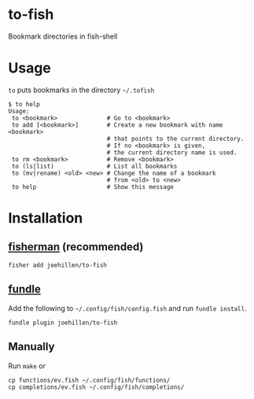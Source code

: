 # to-fish

Bookmark directories in fish-shell

# Usage

`to` puts bookmarks in the directory `~/.tofish`

```
$ to help
Usage:
 to <bookmark>              # Go to <bookmark>
 to add [<bookmark>]        # Create a new bookmark with name <bookmark>
                            # that points to the current directory.
                            # If no <bookmark> is given,
                            # the current directory name is used.
 to rm <bookmark>           # Remove <bookmark>
 to (ls|list)               # List all bookmarks
 to (mv|rename) <old> <new> # Change the name of a bookmark
                            # from <old> to <new>
 to help                    # Show this message
```

# Installation
## [fisherman](https://github.com/fisherman/fisherman) (recommended)

```
fisher add joehillen/to-fish
```

## [fundle](https://github.com/tuvistavie/fundle)

Add the following to `~/.config/fish/config.fish` and run `fundle install`.

```
fundle plugin joehillen/to-fish
```

## Manually

Run `make` or

```
cp functions/ev.fish ~/.config/fish/functions/
cp completions/ev.fish ~/.config/fish/completions/
```


